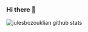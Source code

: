 ### Hi there 👋
![julesbozouklian github stats](https://github-readme-stats.vercel.app/api?username=julesbozouklian)
<!--
**julesbozouklian/julesbozouklian** is a ✨ _special_ ✨ repository because its `README.md` (this file) appears on your GitHub profile.

Here are some ideas to get you started:

- 🔭 I’m currently working on ...
- 🌱 I’m currently learning ...
- 👯 I’m looking to collaborate on ...
- 🤔 I’m looking for help with ...
- 💬 Ask me about ...
- 📫 How to reach me: ...
- 😄 Pronouns: ...
- ⚡ Fun fact: ...
-->
